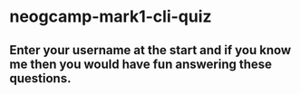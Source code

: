 # neogcamp-mark1-cli-quiz
## Enter your username at the start and if you know me then you would have fun answering these questions. 
